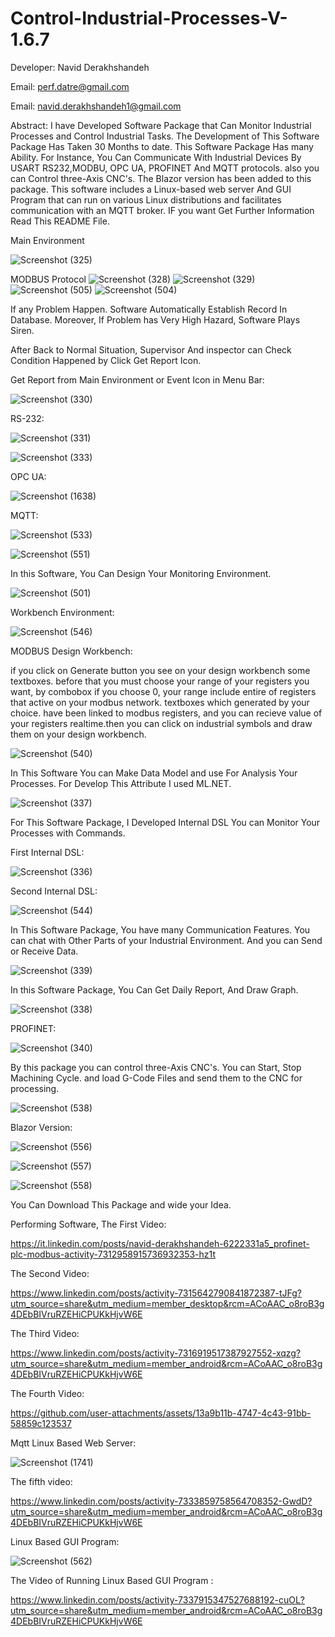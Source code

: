 # Control-Industrial-Processes-V-1.6.7
Developer: Navid Derakhshandeh

Email: perf.datre@gmail.com

Email: navid.derakhshandeh1@gmail.com

Abstract: I have Developed Software Package that Can Monitor Industrial Processes and Control Industrial Tasks. The Development of This Software Package Has Taken 30 Months to date. This Software Package Has many Ability. For Instance, You Can Communicate With Industrial Devices By USART RS232,MODBU, OPC UA, PROFINET And MQTT protocols. also you can Control three-Axis CNC's. The Blazor version has been added to this package. This software includes a Linux-based web server And GUI Program that can run on various Linux distributions and facilitates communication with an MQTT broker. IF you want Get Further Information Read This README File.

Main Environment

![Screenshot (325)](https://github.com/Navid-Derakhshandeh/Control-Industrial-Processes-V-1.0.08/assets/111235264/9f38c7df-a64c-4a1b-9f28-92b6b7c0bbe9)

MODBUS Protocol
![Screenshot (328)](https://github.com/Navid-Derakhshandeh/Control-Industrial-Processes-V-1.0.08/assets/111235264/12d5d2ce-edb3-44ac-a775-f8383e4c495a)
![Screenshot (329)](https://github.com/Navid-Derakhshandeh/Control-Industrial-Processes-V-1.0.08/assets/111235264/81e09fb4-3411-4c6a-9448-72c5285f3a64)
![Screenshot (505)](https://github.com/Navid-Derakhshandeh/Control-Industrial-Processes-V-1.0.08/assets/111235264/6b97a58c-9d1d-44c7-9fc0-6777b56e2967)
![Screenshot (504)](https://github.com/Navid-Derakhshandeh/Control-Industrial-Processes-V-1.0.08/assets/111235264/b2322953-33fe-4057-9826-bac25b5abca6)

If any Problem Happen. Software Automatically Establish Record In Database. Moreover, If Problem has Very High Hazard, Software Plays Siren.

After Back to Normal Situation, Supervisor And inspector can Check Condition Happened by Click Get Report Icon.

Get Report from Main Environment or Event Icon in Menu Bar:

![Screenshot (330)](https://github.com/Navid-Derakhshandeh/Control-Industrial-Processes-V-1.0.08/assets/111235264/9cb3f7a1-63e3-490a-8b6a-2ad63675969d)

RS-232:

![Screenshot (331)](https://github.com/Navid-Derakhshandeh/Control-Industrial-Processes-V-1.0.08/assets/111235264/53f7310e-91a6-47a0-885b-2c8a36de995f)

![Screenshot (333)](https://github.com/Navid-Derakhshandeh/Control-Industrial-Processes-V-1.0.08/assets/111235264/a9e7de8b-7e56-482c-bd3c-4e099a93dfc2)

OPC UA:

![Screenshot (1638)](https://github.com/Navid-Derakhshandeh/Control-Industrial-Processes-V-1.0.08/assets/111235264/dab3efdc-1880-49ee-a2c8-1b3f97b6bb4a)

MQTT:

![Screenshot (533)](https://github.com/user-attachments/assets/09bec0f4-ed55-441f-96fa-dda848a9bd77)

![Screenshot (551)](https://github.com/user-attachments/assets/38e218b4-b379-4330-b1d7-348ab2da1642)

In this Software, You Can Design Your Monitoring Environment.

![Screenshot (501)](https://github.com/Navid-Derakhshandeh/Control-Industrial-Processes-V-1.0.08/assets/111235264/4d2b06c1-19a6-4b7b-b98e-ea9baea0529c)

Workbench Environment:

![Screenshot (546)](https://github.com/user-attachments/assets/d47377c0-a6f9-470b-938f-77e75a54c8f9)

MODBUS Design Workbench:

if you click on Generate button you see on your design workbench some textboxes. before that you must choose your range of your registers you want, by combobox if you choose 0, your range include entire of registers that active on your modbus network. textboxes which generated by your choice. have been linked to modbus registers, and you can recieve value of your registers realtime.then you can click on industrial symbols and draw them on your design workbench.

![Screenshot (540)](https://github.com/user-attachments/assets/f334f2cb-0d2d-4426-b08f-23a9602e5801)

In This Software You can Make Data Model and use For Analysis Your Processes. For Develop This Attribute I used ML.NET.

![Screenshot (337)](https://github.com/Navid-Derakhshandeh/Control-Industrial-Processes-V-1.0.08/assets/111235264/9e1b23af-345d-4fcb-ad5c-3e23133c6755)

For This Software Package, I Developed Internal DSL You can Monitor Your Processes with Commands.

First Internal DSL:

![Screenshot (336)](https://github.com/Navid-Derakhshandeh/Control-Industrial-Processes-V-1.0.08/assets/111235264/ac0352a2-e6dc-465d-ac87-e0da992d8b22)

Second Internal DSL:

![Screenshot (544)](https://github.com/user-attachments/assets/ff14125f-1902-40c6-83ca-c264bcf2adbf)

In This Software Package, You have many Communication Features. You can chat with Other Parts of your Industrial Environment. And you can Send or Receive Data.

![Screenshot (339)](https://github.com/Navid-Derakhshandeh/Control-Industrial-Processes-V-1.0.08/assets/111235264/940f0bf2-9686-45b5-96b4-f868270b989f)

In this Software Package, You Can Get Daily Report, And Draw Graph.

![Screenshot (338)](https://github.com/Navid-Derakhshandeh/Control-Industrial-Processes-V-1.0.08/assets/111235264/4907280d-de28-4eac-9a46-442ccc377678)

PROFINET:

![Screenshot (340)](https://github.com/Navid-Derakhshandeh/Control-Industrial-Processes-V-1.0.08/assets/111235264/8958629d-d666-4b34-85af-634441387167)

By this package you can control three-Axis CNC's. You can Start, Stop Machining Cycle. and load G-Code Files and send them to the CNC for processing.

![Screenshot (538)](https://github.com/user-attachments/assets/774864dd-eb51-4eb2-80b9-63f8a3209487)

Blazor Version:

![Screenshot (556)](https://github.com/user-attachments/assets/8edef9ba-fca0-45b5-8c59-646a7b37bcb7)

![Screenshot (557)](https://github.com/user-attachments/assets/c51d1abf-7c2d-4677-8494-53a5dd680157)

![Screenshot (558)](https://github.com/user-attachments/assets/951ef1bb-d488-4be4-84e8-bb0081bd36f7)

You Can Download This Package and wide your Idea.

Performing Software, The First Video:

https://it.linkedin.com/posts/navid-derakhshandeh-6222331a5_profinet-plc-modbus-activity-7312958915736932353-hz1t

The Second Video:

https://www.linkedin.com/posts/activity-7315642790841872387-tJFg?utm_source=share&utm_medium=member_desktop&rcm=ACoAAC_o8roB3g4DEbBIVruRZEHiCPUKkHjvW6E

The Third Video:

https://www.linkedin.com/posts/activity-7316919517387927552-xqzg?utm_source=share&utm_medium=member_android&rcm=ACoAAC_o8roB3g4DEbBIVruRZEHiCPUKkHjvW6E

The Fourth Video:

https://github.com/user-attachments/assets/13a9b11b-4747-4c43-91bb-58859c123537

Mqtt Linux Based Web Server:

![Screenshot (1741)](https://github.com/user-attachments/assets/b526e228-1dbc-4490-a79c-48c136cac789)

The fifth video:

https://www.linkedin.com/posts/activity-7333859758564708352-GwdD?utm_source=share&utm_medium=member_android&rcm=ACoAAC_o8roB3g4DEbBIVruRZEHiCPUKkHjvW6E

Linux Based GUI Program:

![Screenshot (562)](https://github.com/user-attachments/assets/260334a0-af5a-40b3-a545-9db0bb319aee)

The Video of Running Linux Based GUI Program :


https://www.linkedin.com/posts/activity-7337915347527688192-cuOL?utm_source=share&utm_medium=member_android&rcm=ACoAAC_o8roB3g4DEbBIVruRZEHiCPUKkHjvW6E